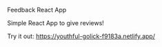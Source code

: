 Feedback React App



Simple React App to give reviews!

Try it out: https://youthful-golick-f9183a.netlify.app/
